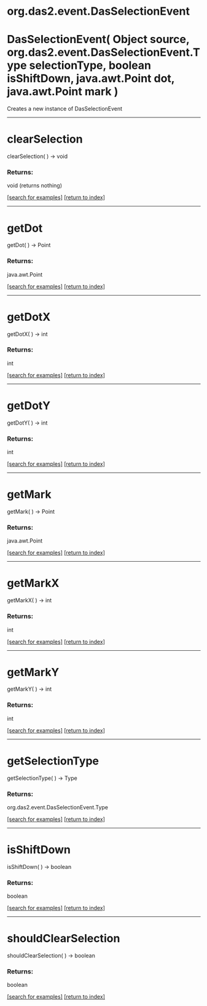 # org.das2.event.DasSelectionEvent



# DasSelectionEvent( Object source, org.das2.event.DasSelectionEvent.Type selectionType, boolean isShiftDown, java.awt.Point dot, java.awt.Point mark )
Creates a new instance of DasSelectionEvent

***
<a name="clearSelection"></a>
# clearSelection
clearSelection(  ) &rarr; void



### Returns:
void (returns nothing)


<a href="https://github.com/autoplot/dev/search?q=clearSelection&unscoped_q=clearSelection">[search for examples]</a>
<a href="https://github.com/autoplot/documentation/blob/master/javadoc/index-all.md">[return to index]</a>

***
<a name="getDot"></a>
# getDot
getDot(  ) &rarr; Point



### Returns:
java.awt.Point


<a href="https://github.com/autoplot/dev/search?q=getDot&unscoped_q=getDot">[search for examples]</a>
<a href="https://github.com/autoplot/documentation/blob/master/javadoc/index-all.md">[return to index]</a>

***
<a name="getDotX"></a>
# getDotX
getDotX(  ) &rarr; int



### Returns:
int


<a href="https://github.com/autoplot/dev/search?q=getDotX&unscoped_q=getDotX">[search for examples]</a>
<a href="https://github.com/autoplot/documentation/blob/master/javadoc/index-all.md">[return to index]</a>

***
<a name="getDotY"></a>
# getDotY
getDotY(  ) &rarr; int



### Returns:
int


<a href="https://github.com/autoplot/dev/search?q=getDotY&unscoped_q=getDotY">[search for examples]</a>
<a href="https://github.com/autoplot/documentation/blob/master/javadoc/index-all.md">[return to index]</a>

***
<a name="getMark"></a>
# getMark
getMark(  ) &rarr; Point



### Returns:
java.awt.Point


<a href="https://github.com/autoplot/dev/search?q=getMark&unscoped_q=getMark">[search for examples]</a>
<a href="https://github.com/autoplot/documentation/blob/master/javadoc/index-all.md">[return to index]</a>

***
<a name="getMarkX"></a>
# getMarkX
getMarkX(  ) &rarr; int



### Returns:
int


<a href="https://github.com/autoplot/dev/search?q=getMarkX&unscoped_q=getMarkX">[search for examples]</a>
<a href="https://github.com/autoplot/documentation/blob/master/javadoc/index-all.md">[return to index]</a>

***
<a name="getMarkY"></a>
# getMarkY
getMarkY(  ) &rarr; int



### Returns:
int


<a href="https://github.com/autoplot/dev/search?q=getMarkY&unscoped_q=getMarkY">[search for examples]</a>
<a href="https://github.com/autoplot/documentation/blob/master/javadoc/index-all.md">[return to index]</a>

***
<a name="getSelectionType"></a>
# getSelectionType
getSelectionType(  ) &rarr; Type



### Returns:
org.das2.event.DasSelectionEvent.Type


<a href="https://github.com/autoplot/dev/search?q=getSelectionType&unscoped_q=getSelectionType">[search for examples]</a>
<a href="https://github.com/autoplot/documentation/blob/master/javadoc/index-all.md">[return to index]</a>

***
<a name="isShiftDown"></a>
# isShiftDown
isShiftDown(  ) &rarr; boolean



### Returns:
boolean


<a href="https://github.com/autoplot/dev/search?q=isShiftDown&unscoped_q=isShiftDown">[search for examples]</a>
<a href="https://github.com/autoplot/documentation/blob/master/javadoc/index-all.md">[return to index]</a>

***
<a name="shouldClearSelection"></a>
# shouldClearSelection
shouldClearSelection(  ) &rarr; boolean



### Returns:
boolean


<a href="https://github.com/autoplot/dev/search?q=shouldClearSelection&unscoped_q=shouldClearSelection">[search for examples]</a>
<a href="https://github.com/autoplot/documentation/blob/master/javadoc/index-all.md">[return to index]</a>

